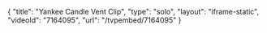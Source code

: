{
    "title": "Yankee Candle Vent Clip",
    "type": "solo",
    "layout": "iframe-static",
    "videoId": "7164095",
    "url": "\/tvpembed\/7164095"
}